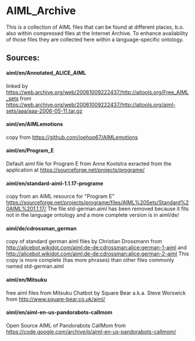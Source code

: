 # AIML_Archive

This is a collection of AIML files that can be found at different places,
b.o. also within compressed files at the Internet Archive.
To enhance availability of those files they are collected here
within a language-specific ontology.

## Sources:

#### aiml/en/Annotated_ALICE_AIML
linked by https://web.archive.org/web/20061009222437/http://aitools.org/Free_AIML_sets
from https://web.archive.org/web/20061009222437/http://aitools.org/aiml-sets/aaa/aaa-2006-05-11.tar.gz

#### aiml/en/AIMLemotions
copy from https://github.com/joehop67/AIMLemotions

#### aiml/en/Program_E
Default aiml file for Program E from Anne Kootstra exracted from the application at https://sourceforge.net/projects/programe/

#### aiml/en/standard-aiml-1.1.17-programe
copy from an AIML resource for "Program E" https://sourceforge.net/projects/programe/files/AIML%20Sets/Standard%20AIML%201.1.17/
The file std-german.aiml has been removed because it fits not in the language ontology and a more complete version is in aiml/de/

#### aiml/de/cdrossman_german
copy of standard german aiml files by Christian Drossmann from http://alicebot.wikidot.com/aiml:de-de:cdrossman:alice:german-1-aiml and http://alicebot.wikidot.com/aiml:de-de:cdrossman:alice:german-2-aiml
This copy is more complete (has more phrases) than other files commonly named std-german.aiml

#### aiml/en/Mitsuku
free aiml files from Mitsuku Chatbot by Square Bear a.k.a. Steve Worswick from http://www.square-bear.co.uk/aiml/

#### aiml/en/aiml-en-us-pandorabots-callmom
Open Source AIML of Pandorabots CallMom from https://code.google.com/archive/p/aiml-en-us-pandorabots-callmom/

